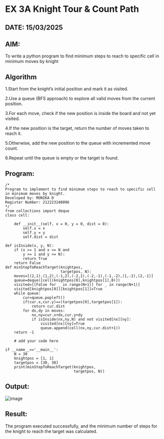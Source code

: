# EX 3A Knight Tour & Count Path
## DATE: 15/03/2025
## AIM:
To write a python program to find minimum steps to reach to specific cell in minimum moves by knight


## Algorithm
1.Start from the knight’s initial position and mark it as visited.

2.Use a queue (BFS approach) to explore all valid moves from the current position.

3.For each move, check if the new position is inside the board and not yet visited.

4.If the new position is the target, return the number of moves taken to reach it.

5.Otherwise, add the new position to the queue with incremented move count.

6.Repeat until the queue is empty or the target is found. 
   

## Program:
```
/*
Program to implement to find minimum steps to reach to specific cell in minimum moves by knight.
Developed by: MONIKA D
Register Number: 212223240096 
*/
from collections import deque
class cell:
     
    def __init__(self, x = 0, y = 0, dist = 0):
        self.x = x
        self.y = y
        self.dist = dist

def isInside(x, y, N):
    if (x >= 1 and x <= N and
        y >= 1 and y <= N):
        return True
    return False
def minStepToReachTarget(knightpos,
                         targetpos, N):
    moves=[(2,1),(1,2),(-1,2),(-2,1),(-2,-1),(-1,-2),(1,-2),(2,-1)]
    queue=deque([cell(knightpos[0],knightpos[1],0)])
    visited=[[False for _ in range(N+1)] for _ in range(N+1)]
    visited[knightpos[0]][knightpos[1]]=True
    while queue:
        cur=queue.popleft()
        if(cur.x,cur.y)==(targetpos[0],targetpos[1]):
            return cur.dist
        for dx,dy in moves:
            nx,ny=cur.x+dx,cur.y+dy
            if isInside(nx,ny,N) and not visited[nx][ny]:
                visited[nx][ny]=True
                queue.append(cell(nx,ny,cur.dist+1))
    return -1 
     
    # add your code here
    
if __name__=='__main__':
    N = 30
    knightpos = [1, 1]
    targetpos = [30, 30]
    print(minStepToReachTarget(knightpos,
                               targetpos, N))
```

## Output:
![image](https://github.com/user-attachments/assets/963e8439-e96d-4d04-9898-2be9c3b46578)



## Result:
The program executed successfully, and the minimum number of steps for the knight to reach the target was calculated.

